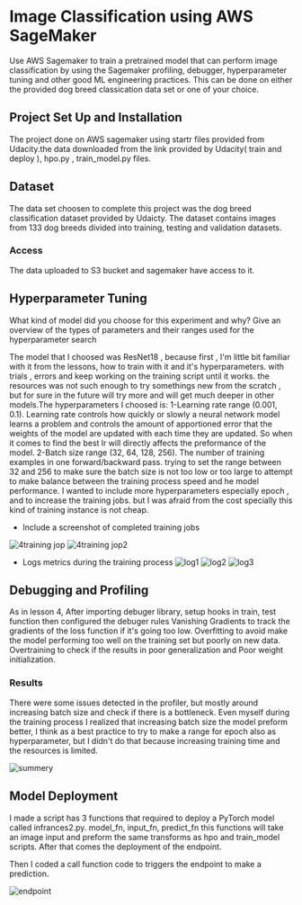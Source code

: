 
# Image Classification using AWS SageMaker

Use AWS Sagemaker to train a pretrained model that can perform image classification by using the Sagemaker profiling, debugger, hyperparameter tuning and other good ML engineering practices. This can be done on either the provided dog breed classication data set or one of your choice.

## Project Set Up and Installation

The project done on AWS sagemaker using startr files provided from Udacity.the data downloaded from the link provided by Udacity( train and deploy ), hpo.py , train_model.py files.

## Dataset
The data set choosen to complete this project was the dog breed classification dataset provided by Udaicty. The dataset contains images from 133 dog breeds divided into training, testing and validation datasets.

### Access
The data uploaded to S3 bucket and sagemaker have access to it.

## Hyperparameter Tuning
What kind of model did you choose for this experiment and why? Give an overview of the types of parameters and their ranges used for the hyperparameter search

The model that I choosed was ResNet18 , because first , I'm little bit familiar with it from the lessons, how to train with it and it's hyperparameters. with trials , errors and keep working on the training script until it works. the resources was not such enough to try somethings new from the scratch , but for sure in the future will try more and will get much deeper in other models.The hyperparameters I choosed is: 
1-Learning rate range (0.001, 0.1).
Learning rate controls how quickly or slowly a neural network model learns a problem and controls the amount of apportioned error that the weights of the model are updated with each time they are updated. So when it comes to find the best lr will directly affects the preformance of the model. 
2-Batch size range (32, 64, 128, 256).
The number of training examples in one forward/backward pass. trying to set the range between 32 and 256 to make sure the batch size is not too low or too large to attempt to make balance between the training process speed and he model performance.
I wanted to include more hyperparameters especially epoch , and to increase the training jobs. but I was afraid from the cost specially this kind of training instance is not cheap.



- Include a screenshot of completed training jobs

![4training jop](https://user-images.githubusercontent.com/37002455/195200609-48ad4332-e363-42a8-bed4-9e927accdf20.jpg)
![4training jop2](https://user-images.githubusercontent.com/37002455/195200617-868a3bd7-e4a9-48ef-8c6b-7b902c0fc1f9.png)


- Logs metrics during the training process
![log1](https://user-images.githubusercontent.com/37002455/195200273-a393098b-98d0-4481-9d94-d69adceceaec.jpg)
![log2](https://user-images.githubusercontent.com/37002455/195200476-4fab2b63-591a-497d-bd85-e60777e55e47.jpg)
![log3](https://user-images.githubusercontent.com/37002455/195200502-7a633519-5284-44b6-804d-eb6471ada248.jpg)


## Debugging and Profiling
As in lesson 4, After importing debuger library, setup hooks in train, test function then configured the debuger rules Vanishing Gradients to track the gradients of the loss function if it's going too low. Overfitting to avoid make the model performing too well on the training set but poorly on new data. Overtraining to check if the results in poor generalization and Poor weight initialization.


### Results
There were some issues detected in the profiler, but mostly around increasing batch size and check if there is a bottleneck. Even myself during the training process I realized that increasing batch size the model preform better, I think as a best practice to try to make a range for epoch also as hyperparameter, but I didn't do that because increasing training time and the resources is limited.


![summery](https://user-images.githubusercontent.com/37002455/195224223-b2d78563-d87f-4f20-a11d-b69a3e1d9665.jpg)


## Model Deployment
I made a script has 3 functions that required to deploy a PyTorch model called infrances2.py. model_fn, input_fn, predict_fn this functions will take an image input and preform the same transforms as hpo and train_model scripts. After that comes the deployment of the endpoint.

Then I coded a call function code to triggers the endpoint to make a prediction. 

![endpoint](https://user-images.githubusercontent.com/37002455/195225981-1fd91b45-d35a-44bc-9575-5126faa2964c.jpg)


